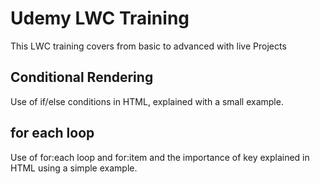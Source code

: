<h1>Udemy LWC Training</h1>
<body>This LWC training covers from basic to advanced with live Projects
  <h2>Conditional Rendering</h2>
  Use of if/else conditions in HTML, explained with a small example.
  <h2>for each loop</h2>
  Use of for:each loop and for:item and the importance of key explained in HTML using a simple example.
</body>
